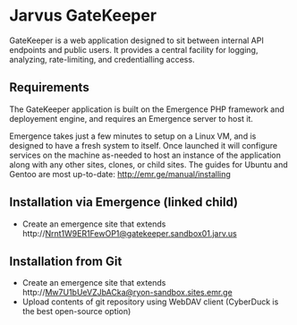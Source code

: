 # Jarvus GateKeeper

GateKeeper is a web application designed to sit between internal API endpoints and public users.
It provides a central facility for logging, analyzing, rate-limiting, and credentialling access.

## Requirements
The GateKeeper application is built on the Emergence PHP framework and deployement engine, and requires an Emergence server to host it.

Emergence takes just a few minutes to setup on a Linux VM, and is designed to have a fresh system to itself. Once launched
it will configure services on the machine as-needed to host an instance of the application along with any other
sites, clones, or child sites. The guides for Ubuntu and Gentoo are most up-to-date: http://emr.ge/manual/installing

## Installation via Emergence (linked child)
-  Create an emergence site that extends http://Nrnt1W9ER1FewOP1@gatekeeper.sandbox01.jarv.us

## Installation from Git
-  Create an emergence site that extends http://Mw7U1bUeVZJbACka@ryon-sandbox.sites.emr.ge
-  Upload contents of git repository using WebDAV client (CyberDuck is the best open-source option)

